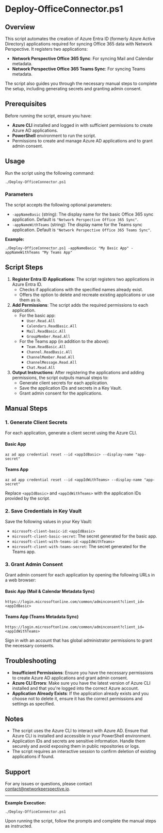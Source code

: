 # Deploy-OfficeConnector.ps1

## Overview

This script automates the creation of Azure Entra ID (formerly Azure Active Directory) applications required for syncing Office 365 data with Network Perspective. It registers two applications:

- **Network Perspective Office 365 Sync**: For syncing Mail and Calendar metadata.
- **Network Perspective Office 365 Teams Sync**: For syncing Teams metadata.

The script also guides you through the necessary manual steps to complete the setup, including generating secrets and granting admin consent.

## Prerequisites

Before running the script, ensure you have:

- **Azure CLI** installed and logged in with sufficient permissions to create Azure AD applications.
- **PowerShell** environment to run the script.
- Permissions to create and manage Azure AD applications and to grant admin consent.

## Usage

Run the script using the following command:

    ./Deploy-OfficeConnector.ps1

### Parameters

The script accepts the following optional parameters:

- `-appNameBasic` (string): The display name for the basic Office 365 sync application. Default is `"Network Perspective Office 365 Sync"`.
- `-appNameWithTeams` (string): The display name for the Teams sync application. Default is `"Network Perspective Office 365 Teams Sync"`.

**Example:**

    ./Deploy-OfficeConnector.ps1 -appNameBasic "My Basic App" -appNameWithTeams "My Teams App"

## Script Steps

1. **Register Entra ID Applications**: The script registers two applications in Azure Entra ID.
   - Checks if applications with the specified names already exist.
   - Offers the option to delete and recreate existing applications or use them as is.
2. **Add Permissions**: The script adds the required permissions to each application.
   - For the basic app:
     - `User.Read.All`
     - `Calendars.ReadBasic.All`
     - `Mail.ReadBasic.All`
     - `GroupMember.Read.All`
   - For the Teams app (in addition to the above):
     - `Team.ReadBasic.All`
     - `Channel.ReadBasic.All`
     - `ChannelMember.Read.All`
     - `ChannelMessage.Read.All`
     - `Chat.Read.All`
3. **Output Instructions**: After registering the applications and adding permissions, the script outputs manual steps to:
   - Generate client secrets for each application.
   - Save the application IDs and secrets in a Key Vault.
   - Grant admin consent for the applications.

## Manual Steps

### 1. Generate Client Secrets

For each application, generate a client secret using the Azure CLI.

#### Basic App

    az ad app credential reset --id <appIdBasic> --display-name "app-secret"

#### Teams App

    az ad app credential reset --id <appIdWithTeams> --display-name "app-secret"

Replace `<appIdBasic>` and `<appIdWithTeams>` with the application IDs provided by the script.

### 2. Save Credentials in Key Vault

Save the following values in your Key Vault:

- `microsoft-client-basic-id`: `<appIdBasic>`
- `microsoft-client-basic-secret`: The secret generated for the basic app.
- `microsoft-client-with-teams-id`: `<appIdWithTeams>`
- `microsoft-client-with-teams-secret`: The secret generated for the Teams app.

### 3. Grant Admin Consent

Grant admin consent for each application by opening the following URLs in a web browser:

#### Basic App (Mail & Calendar Metadata Sync)

    https://login.microsoftonline.com/common/adminconsent?client_id=<appIdBasic>

#### Teams App (Teams Metadata Sync)

    https://login.microsoftonline.com/common/adminconsent?client_id=<appIdWithTeams>

Sign in with an account that has global administrator permissions to grant the necessary consents.

## Troubleshooting

- **Insufficient Permissions**: Ensure you have the necessary permissions to create Azure AD applications and grant admin consent.
- **Azure CLI Errors**: Make sure you have the latest version of Azure CLI installed and that you're logged into the correct Azure account.
- **Application Already Exists**: If the application already exists and you choose not to delete it, ensure it has the correct permissions and settings as specified.

## Notes

- The script uses the Azure CLI to interact with Azure AD. Ensure that Azure CLI is installed and accessible in your PowerShell environment.
- Application IDs and secrets are sensitive information. Handle them securely and avoid exposing them in public repositories or logs.
- The script requires an interactive session to confirm deletion of existing applications if found.

## Support

For any issues or questions, please contact [contact@networkperspective.io](mailto:contact@networkperspective.io).

---

**Example Execution:**

    ./Deploy-OfficeConnector.ps1

Upon running the script, follow the prompts and complete the manual steps as instructed.
